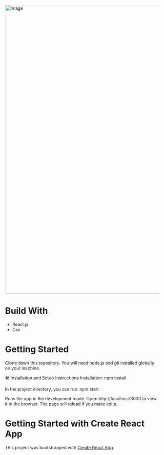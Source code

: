 
<img width="945" alt="image" src="https://user-images.githubusercontent.com/70266134/163545559-0a775e09-6732-407f-a7c9-9c4f65e098ac.png">

# Build With
* React.js
* Css
  
  
# Getting Started
Clone down this repository. You will need node.js and git installed globally on your machine.

🛠 Installation and Setup Instructions
Installation: npm install

In the project directory, you can run: npm start

Runs the app in the development mode.
Open http://localhost:3000 to view it in the browser. The page will reload if you make edits.
# Getting Started with Create React App

This project was bootstrapped with [Create React App](https://github.com/facebook/create-react-app).

